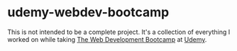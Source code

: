 # udemy-webdev-bootcamp

This is not intended to be a complete project. It's a collection of everything I worked on while taking [The Web Development Bootcamp](https://www.udemy.com/the-web-developer-bootcamp/) at [Udemy](https://www.udemy.com).